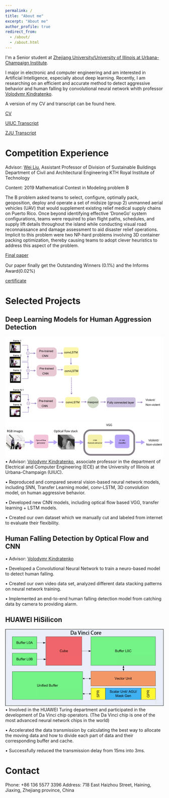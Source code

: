 ```yaml
---
permalink: /
title: "About me"
excerpt: "About me"
author_profile: true
redirect_from: 
  - /about/
  - /about.html
---
```


I'm a Senior student at [Zhejiang University/University of Illinois at Urbana-Champaign Institute](https://zjui.intl.zju.edu.cn/).

I major in electronic and computer engineering and am interested in Artificial Intelligence, especially about deep learning. Recently, I am researching on an efficient and accurate method to detect aggressive behavior and human falling by convolutional neural network whith professor [Volodymr Kindratenko](http://www.ncsa.illinois.edu/People/kindr/).

A version of my CV and transcript can be found here.

[CV](../files/cv.pdf)

[UIUC Transcript](../files/Transcript.pdf)

[ZJU Transcript](../files/Transcript_ZJU.pdf)


Competition Experience
======
Advisor: [Wei Liu](http://www.kthbedc.com/), Assistant Professor of Division of Sustainable Buildings Department of Civil and Architectural Engineering KTH Royal Institute of Technology

Content: 2019 Mathematical Contest in Modeling problem B

The B problem asked teams to select, configure, optimally pack, geoposition, deploy and operate a set of midsize (group 2) unmanned aerial vehicles (UAV) that would supplement existing relief medical supply chains on Puerto Rico. Once beyond identifying effective ‘DroneGo’ system configurations, teams were required to plan flight paths, schedules, and supply lift details throughout the island while conducting visual road reconnaissance and damage assessment to aid disaster relief operations. Implicit to this problem were two NP-hard problems involving 3D container packing optimization, thereby causing teams to adopt clever heuristics to address this aspect of the problem.

[Final paper](../files/mcmthesis-demo.pdf)

Our paper ﬁnally get the Outstanding Winners (0.1%) and the Informs Award(0.02%)

[certificate](http://www.comap-math.com/mcm/2019Certs/1908904.pdf)

Selected Projects
======

Deep Learning Models for Human Aggression Detection
------
![LSTM_CNN.png](../images/lstm_cnn.png)
![VGG.png](../images/VGG.png)
•	Advisor: [Volodymr Kindratenko](http://www.ncsa.illinois.edu/People/kindr/), associate professor in the department of Electrical and Computer Engineering (ECE) at the University of Illinois at Urbana-Champaign (UIUC). 

•	Reproduced and compared several vision-based neural network models, including SNN, Transfer Learning model, conv-LSTM, 3D convolution model, on human aggressive behavior.

•	Developed new CNN models, including optical flow based VGG, transfer learning + LSTM models.

•	Created our own dataset which we manually cut and labeled from internet to evaluate their flexibility.

Human Falling Detection by Optical  Flow and CNN
------
•	Advisor: [Volodymr Kindratenko](http://www.ncsa.illinois.edu/People/kindr/)

•	Developed a Convolutional Neural Network to train a neuro-based model to detect human falling.

•	Created our own video data set, analyzed different data stacking patterns on neural network training.

•	Implemented an end-to-end human falling detection model from catching data by camera to providing alarm.


HUAWEI HiSilicon
------
![Da_Vinci_Core.png](../images/Da_Vinci_Core.png)
•	Involved in the HUAWEI Turing department and participated in the development of Da Vinci chip operators. (The Da Vinci chip is one of the most advanced neural network chips in the world)

•	Accelerated the data transmission by calculating the best way to allocate the moving data and how to divide each part of data and their corresponding buffer and cache.

•	Successfully reduced the transmission delay from 15ms into 3ms.



Contact
=======
Phone: +86 136 5577 3396
Address: 718 East Haizhou Street, Haining, Jiaxing, Zhejiang province, China

<!-- 
Like many other Jekyll-based GitHub Pages templates, academicpages makes you separate the website's content from its form. The content & metadata of your website are in structured markdown files, while various other files constitute the theme, specifying how to transform that content & metadata into HTML pages. You keep these various markdown (.md), YAML (.yml), HTML, and CSS files in a public GitHub repository. Each time you commit and push an update to the repository, the [GitHub pages](https://pages.github.com/) service creates static HTML pages based on these files, which are hosted on GitHub's servers free of charge.

Many of the features of dynamic content management systems (like Wordpress) can be achieved in this fashion, using a fraction of the computational resources and with far less vulnerability to hacking and DDoSing. You can also modify the theme to your heart's content without touching the content of your site. If you get to a point where you've broken something in Jekyll/HTML/CSS beyond repair, your markdown files describing your talks, publications, etc. are safe. You can rollback the changes or even delete the repository and start over -- just be sure to save the markdown files! Finally, you can also write scripts that process the structured data on the site, such as [this one](https://github.com/academicpages/academicpages.github.io/blob/master/talkmap.ipynb) that analyzes metadata in pages about talks to display [a map of every location you've given a talk](https://academicpages.github.io/talkmap.html).

Getting started
======
1. Register a GitHub account if you don't have one and confirm your e-mail (required!)
1. Fork [this repository](https://github.com/academicpages/academicpages.github.io) by clicking the "fork" button in the top right. 
1. Go to the repository's settings (rightmost item in the tabs that start with "Code", should be below "Unwatch"). Rename the repository "[your GitHub username].github.io", which will also be your website's URL.
1. Set site-wide configuration and create content & metadata (see below -- also see [this set of diffs](http://archive.is/3TPas) showing what files were changed to set up [an example site](https://getorg-testacct.github.io) for a user with the username "getorg-testacct")
1. Upload any files (like PDFs, .zip files, etc.) to the files/ directory. They will appear at https://[your GitHub username].github.io/files/example.pdf.  
1. Check status by going to the repository settings, in the "GitHub pages" section

Site-wide configuration
------
The main configuration file for the site is in the base directory in [_config.yml](https://github.com/academicpages/academicpages.github.io/blob/master/_config.yml), which defines the content in the sidebars and other site-wide features. You will need to replace the default variables with ones about yourself and your site's github repository. The configuration file for the top menu is in [_data/navigation.yml](https://github.com/academicpages/academicpages.github.io/blob/master/_data/navigation.yml). For example, if you don't have a portfolio or blog posts, you can remove those items from that navigation.yml file to remove them from the header. 

Create content & metadata
------
For site content, there is one markdown file for each type of content, which are stored in directories like _publications, _talks, _posts, _teaching, or _pages. For example, each talk is a markdown file in the [_talks directory](https://github.com/academicpages/academicpages.github.io/tree/master/_talks). At the top of each markdown file is structured data in YAML about the talk, which the theme will parse to do lots of cool stuff. The same structured data about a talk is used to generate the list of talks on the [Talks page](https://academicpages.github.io/talks), each [individual page](https://academicpages.github.io/talks/2012-03-01-talk-1) for specific talks, the talks section for the [CV page](https://academicpages.github.io/cv), and the [map of places you've given a talk](https://academicpages.github.io/talkmap.html) (if you run this [python file](https://github.com/academicpages/academicpages.github.io/blob/master/talkmap.py) or [Jupyter notebook](https://github.com/academicpages/academicpages.github.io/blob/master/talkmap.ipynb), which creates the HTML for the map based on the contents of the _talks directory).

**Markdown generator**

I have also created [a set of Jupyter notebooks](https://github.com/academicpages/academicpages.github.io/tree/master/markdown_generator
) that converts a CSV containing structured data about talks or presentations into individual markdown files that will be properly formatted for the academicpages template. The sample CSVs in that directory are the ones I used to create my own personal website at stuartgeiger.com. My usual workflow is that I keep a spreadsheet of my publications and talks, then run the code in these notebooks to generate the markdown files, then commit and push them to the GitHub repository.

How to edit your site's GitHub repository
------
Many people use a git client to create files on their local computer and then push them to GitHub's servers. If you are not familiar with git, you can directly edit these configuration and markdown files directly in the github.com interface. Navigate to a file (like [this one](https://github.com/academicpages/academicpages.github.io/blob/master/_talks/2012-03-01-talk-1.md) and click the pencil icon in the top right of the content preview (to the right of the "Raw | Blame | History" buttons). You can delete a file by clicking the trashcan icon to the right of the pencil icon. You can also create new files or upload files by navigating to a directory and clicking the "Create new file" or "Upload files" buttons. 

Example: editing a markdown file for a talk
![Editing a markdown file for a talk](/images/editing-talk.png)

For more info
------
More info about configuring academicpages can be found in [the guide](https://academicpages.github.io/markdown/). The [guides for the Minimal Mistakes theme](https://mmistakes.github.io/minimal-mistakes/docs/configuration/) (which this theme was forked from) might also be helpful. -->
